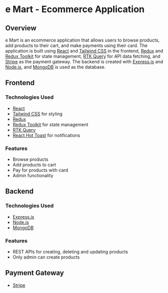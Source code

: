 # e Mart - Ecommerce Application

## Overview
e Mart is an ecommerce application that allows users to browse products, add products to their cart, and make payments using their card. The application is built using [React](https://reactjs.org/) and [Tailwind CSS](https://tailwindcss.com/) in the frontend, [Redux](https://redux.js.org/) and [Redux Toolkit](https://redux-toolkit.js.org/) for state management, [RTK Query](https://redux-toolkit.js.org/rtk-query/overview) for API data fetching, and [Stripe](https://stripe.com/) as the payment gateway. The backend is created with [Express.js](https://expressjs.com/) and [Node.js](https://nodejs.org/), and [MongoDB](https://www.mongodb.com/) is used as the database.

## Frontend

### Technologies Used
- [React](https://reactjs.org/)
- [Tailwind CSS](https://tailwindcss.com/) for styling
- [Redux](https://redux.js.org/)
- [Redux Toolkit](https://redux-toolkit.js.org/) for state management
- [RTK Query](https://redux-toolkit.js.org/rtk-query/overview)
- [React Hot Toast](https://react-hot-toast.com/) for notifications

### Features
- Browse products
- Add products to cart
- Pay for products with card
- Admin functionality

## Backend

### Technologies Used
- [Express.js](https://expressjs.com/)
- [Node.js](https://nodejs.org/)
- [MongoDB](https://www.mongodb.com/)

### Features
- REST APIs for creating, deleting and updating products
- Only admin can create products

## Payment Gateway
- [Stripe](https://stripe.com/)
